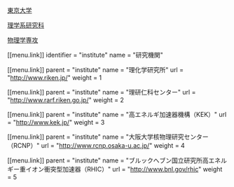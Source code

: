 [東京大学](https://www.u-tokyo.ac.jp/)

[理学系研究科](https://www.s.u-tokyo.ac.jp/)

[物理学専攻](https://www.phys.s.u-tokyo.ac.jp/)


[[menu.link]]
    identifier = "institute"
    name = "研究機関"

[[menu.link]]
    parent = "institute"
    name = "理化学研究所"
    url = "http://www.riken.jp/"
    weight = 1

[[menu.link]]
    parent = "institute"
    name = "理研仁科センター"
    url = "http://www.rarf.riken.go.jp/"
    weight = 2

[[menu.link]]
    parent = "institute"
    name = "高エネルギ加速器機構（KEK）"
    url = "http://www.kek.jp/"
    weight = 3

[[menu.link]]
    parent = "institute"
    name = "大阪大学核物理研究センター（RCNP）"
    url = "http://www.rcnp.osaka-u.ac.jp/"
    weight = 4

[[menu.link]]
    parent = "institute"
    name = "ブルックへブン国立研究所高エネルギー重イオン衝突型加速器（RHIC）"
    url = "http://www.bnl.gov/rhic"
    weight = 5

